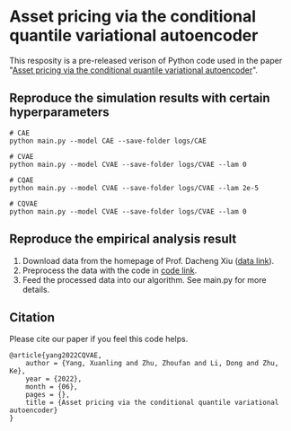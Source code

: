 # Asset pricing via the conditional quantile variational autoencoder
This resposity is a pre-released verison of Python code used in the paper "[Asset pricing via the conditional quantile variational autoencoder](https://www.researchgate.net/publication/361455269_Asset_pricing_via_the_conditional_quantile_variational_autoencoder)".

## Reproduce the simulation results with certain hyperparameters
```
# CAE
python main.py --model CAE --save-folder logs/CAE

# CVAE
python main.py --model CVAE --save-folder logs/CVAE --lam 0

# CQAE
python main.py --model CVAE --save-folder logs/CVAE --lam 2e-5

# CQVAE
python main.py --model CVAE --save-folder logs/CVAE --lam 0
```

## Reproduce the empirical analysis result
1. Download data from the homepage of Prof. Dacheng Xiu ([data link](https://dachxiu.chicagobooth.edu/download/datashare.zip)).
2. Preprocess the data with the code in [code link](https://feng-cityuhk.github.io/EquityCharacteristics/).
3. Feed the processed data into our algorithm.
See main.py for more details.

## Citation
Please cite our paper if you feel this code helps.
```
@article{yang2022CQVAE,
    author = {Yang, Xuanling and Zhu, Zhoufan and Li, Dong and Zhu, Ke},
    year = {2022},
    month = {06},
    pages = {},
    title = {Asset pricing via the conditional quantile variational autoencoder}
}
```
